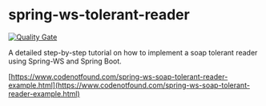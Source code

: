 # spring-ws-tolerant-reader

[![Quality Gate](https://sonarcloud.io/api/badges/gate?key=com.codenotfound:spring-ws-tolerant-reader)](https://sonarcloud.io/dashboard/index/com.codenotfound:spring-ws-tolerant-reader)

A detailed step-by-step tutorial on how to implement a soap tolerant reader using Spring-WS and Spring Boot.

[https://www.codenotfound.com/spring-ws-soap-tolerant-reader-example.html](https://www.codenotfound.com/spring-ws-soap-tolerant-reader-example.html)
